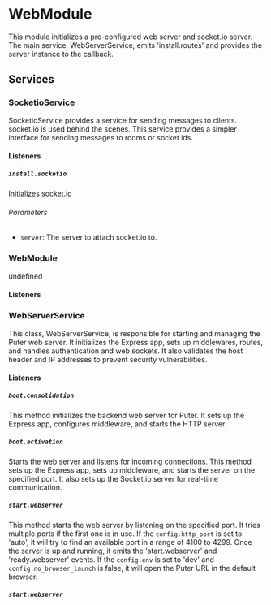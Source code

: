 # WebModule

This module initializes a pre-configured web server and socket.io server.
The main service, WebServerService, emits 'install.routes' and provides
the server instance to the callback.

## Services

### SocketioService

SocketioService provides a service for sending messages to clients.
socket.io is used behind the scenes. This service provides a simpler
interface for sending messages to rooms or socket ids.

#### Listeners

##### `install.socketio`

Initializes socket.io

###### Parameters

- `server`:  The server to attach socket.io to.

### WebModule

undefined

#### Listeners

### WebServerService

This class, WebServerService, is responsible for starting and managing the Puter web server.
It initializes the Express app, sets up middlewares, routes, and handles authentication and web sockets.
It also validates the host header and IP addresses to prevent security vulnerabilities.

#### Listeners

##### `boot.consolidation`

This method initializes the backend web server for Puter. It sets up the Express app, configures middleware, and starts the HTTP server.

##### `boot.activation`

Starts the web server and listens for incoming connections.
This method sets up the Express app, sets up middleware, and starts the server on the specified port.
It also sets up the Socket.io server for real-time communication.

##### `start.webserver`

This method starts the web server by listening on the specified port. It tries multiple ports if the first one is in use.
If the `config.http_port` is set to 'auto', it will try to find an available port in a range of 4100 to 4299.
Once the server is up and running, it emits the 'start.webserver' and 'ready.webserver' events.
If the `config.env` is set to 'dev' and `config.no_browser_launch` is false, it will open the Puter URL in the default browser.

##### `start.webserver`




